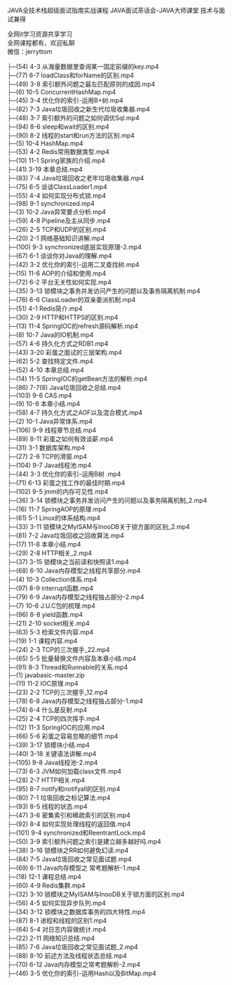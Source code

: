 JAVA全技术栈超级面试指南实战课程 JAVA面试茶话会-JAVA大师课堂 技术与面试兼得

全网it学习资源共享学习<br>全网课程都有，欢迎私聊<br>微信：jerryttom<br>

├─(54) 4-3 从海量数据里查询某一固定前缀的key.mp4<br> ├─(77) 6-7 loadClass和forName的区别.mp4<br> ├─(49) 3-8 索引额外问题之最左匹配原则的成因.mp4<br> ├─(6) 10-5 ConcurrentHashMap.mp4<br> ├─(45) 3-4 优化你的索引-运用B+树.mp4<br> ├─(82) 7-3 Java垃圾回收之新生代垃圾收集器.mp4<br> ├─(48) 3-7 索引额外的问题之如何调优Sql.mp4<br> ├─(94) 8-6 sleep和wait的区别.mp4<br> ├─(90) 8-2 线程的start和run方法的区别.mp4<br> ├─(5) 10-4 HashMap.mp4<br> ├─(53) 4-2 Redis常用数据类型.mp4<br> ├─(10) 11-1 Spring家族的介绍.mp4<br> ├─(41) 3-19 本章总结.mp4<br> ├─(83) 7-4 Java垃圾回收之老年垃圾收集器.mp4<br> ├─(75) 6-5 谈谈ClassLoader1.mp4<br> ├─(55) 4-4 如何实现分布式锁.mp4<br> ├─(98) 9-1 synchronized.mp4<br> ├─(3) 10-2 Java异常要点分析.mp4<br> ├─(59) 4-8 Pipeline及主从同步.mp4<br> ├─(26) 2-5 TCP和UDP的区别.mp4<br> ├─(20) 2-1 网络基础知识讲解.mp4<br> ├─(100) 9-3 synchronized底层实现原理-2.mp4<br> ├─(67) 6-1 谈谈你对Java的理解.mp4<br> ├─(42) 3-2 优化你的索引-运用二叉查找树.mp4<br> ├─(15) 11-6 AOP的介绍和使用.mp4<br> ├─(72) 6-2 平台无关性如何实现.mp4<br> ├─(35) 3-13 锁模块之事务并发访问产生的问题以及事务隔离机制.mp4<br> ├─(76) 6-6 ClassLoader的双亲委派机制.mp4<br> ├─(51) 4-1 Redis简介.mp4<br> ├─(30) 2-9 HTTP和HTTPS的区别.mp4<br> ├─(13) 11-4 SpringIOC的refresh源码解析.mp4<br> ├─(8) 10-7 Java的IO机制.mp4<br> ├─(57) 4-6 持久化方式之RDB1.mp4<br> ├─(43) 3-20 彩蛋之面试的三层架构.mp4<br> ├─(62) 5-2 查找特定文件.mp4<br> ├─(52) 4-10 本章总结.mp4<br> ├─(14) 11-5 SpringIOC的getBean方法的解析.mp4<br> ├─(86) 7-7(8) Java垃圾回收之总结.mp4<br> ├─(103) 9-6 CAS.mp4<br> ├─(9) 10-8 本章小结.mp4<br> ├─(58) 4-7 持久化方式之AOF以及混合模式.mp4<br> ├─(2) 10-1 Java异常体系.mp4<br> ├─(106) 9-9 线程章节总结.mp4<br> ├─(89) 8-11 彩蛋之如何有效谈薪.mp4<br> ├─(31) 3-1 数据库架构.mp4<br> ├─(27) 2-6 TCP的滑窗.mp4<br> ├─(104) 9-7 Java线程池.mp4<br> ├─(44) 3-3 优化你的索引-运用B树 .mp4<br> ├─(71) 6-13 彩蛋之找工作的最佳时期.mp4<br> ├─(102) 9-5 jmm的内存可见性.mp4<br> ├─(36) 3-14 锁模块之事务并发访问产生的问题以及事务隔离机制_2.mp4<br> ├─(16) 11-7 SpringAOP的原理.mp4<br> ├─(61) 5-1 Linux的体系结构.mp4<br> ├─(33) 3-11 锁模块之MyISAM与InooDB关于锁方面的区别_2.mp4<br> ├─(81) 7-2 Java垃圾回收之回收算法.mp4<br> ├─(17) 11-8 本章小结.mp4<br> ├─(29) 2-8 HTTP相关_2.mp4<br> ├─(37) 3-15 锁模块之当前读和快照读1.mp4<br> ├─(68) 6-10 Java内存模型之线程共享部分.mp4<br> ├─(4) 10-3 Collection体系.mp4<br> ├─(97) 8-9 interrupt函数.mp4<br> ├─(79) 6-9 Java内存模型之线程独占部分-2.mp4<br> ├─(7) 10-6 J.U.C包的梳理.mp4<br> ├─(96) 8-8 yield函数.mp4<br> ├─(21) 2-10 socket相关.mp4<br> ├─(63) 5-3 检索文件内容.mp4<br> ├─(19) 1-1 课程内容.mp4<br> ├─(24) 2-3 TCP的三次握手_22.mp4<br> ├─(65) 5-5 批量替换文件内容及本章小结.mp4<br> ├─(91) 8-3 Thread和Runnable的关系.mp4<br> ├─(1) javabasic-master.zip<br> ├─(11) 11-2 IOC原理.mp4<br> ├─(23) 2-2 TCP的三次握手_12.mp4<br> ├─(78) 6-8 Java内存模型之线程独占部分-1.mp4<br> ├─(74) 6-4 什么是反射.mp4<br> ├─(25) 2-4 TCP的四次挥手.mp4<br> ├─(12) 11-3 SpringIOC的应用.mp4<br> ├─(66) 5-6 彩蛋之容易忽略的细节.mp4<br> ├─(39) 3-17 锁模块小结.mp4<br> ├─(40) 3-18 关键语法讲解.mp4<br> ├─(105) 9-8 Java线程池-2.mp4<br> ├─(73) 6-3 JVM如何加载class文件.mp4<br> ├─(28) 2-7 HTTP相关.mp4<br> ├─(95) 8-7 notify和notifyall的区别.mp4<br> ├─(80) 7-1 垃圾回收之标记算法.mp4<br> ├─(93) 8-5 线程的状态.mp4<br> ├─(47) 3-6 密集索引和稀疏索引的区别.mp4<br> ├─(92) 8-4 如何实现处理线程的返回值.mp4<br> ├─(101) 9-4 synchronized和ReentrantLock.mp4<br> ├─(50) 3-9 索引额外问题之索引是建立越多越好吗.mp4<br> ├─(38) 3-16 锁模块之RR如何避免幻读.mp4<br> ├─(84) 7-5 Java垃圾回收之常见面试题.mp4<br> ├─(69) 6-11 Java内存模型之 常考题解析-1.mp4<br> ├─(18) 12-1 课程总结.mp4<br> ├─(60) 4-9 Redis集群.mp4<br> ├─(32) 3-10 锁模块之MyISAM与InooDB关于锁方面的区别.mp4<br> ├─(56) 4-5 如何实现异步队列.mp4<br> ├─(34) 3-12 锁模块之数据库事务的四大特性.mp4<br> ├─(87) 8-1 进程和线程的区别1.mp4<br> ├─(64) 5-4 对日志内容做统计.mp4<br> ├─(22) 2-11 网络知识总结.mp4<br> ├─(85) 7-6 Java垃圾回收之常见面试题_2.mp4<br> ├─(88) 8-10 前述方法及线程状态总结.mp4<br> ├─(70) 6-12 Java内存模型之常考题解析-2.mp4<br> ├─(46) 3-5 优化你的索引-运用Hash以及BitMap.mp4